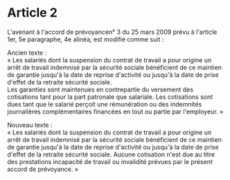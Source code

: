 # Article 2

L'avenant à l'accord de prévoyancen° 3 du 25 mars 2009 prévu à l'article 1er, 5e paragraphe, 4e alinéa, est modifié comme suit :

Ancien texte :  
 « Les salariés dont la suspension du contrat de travail a pour origine un arrêt de travail indemnisé par la sécurité sociale bénéficient de ce maintien de garantie jusqu'à la date de reprise d'activité ou jusqu'à la date de prise d'effet de la retraite sécurité sociale.  
 Les garanties sont maintenues en contrepartie du versement des cotisations tant pour la part patronale que salariale. Les cotisations sont dues tant que le salarié perçoit une rémunération ou des indemnités journalières complémentaires financées en tout ou partie par l'employeur. »

Nouveau texte :  
 « Les salariés dont la suspension du contrat de travail a pour origine un arrêt de travail indemnisé par la sécurité sociale bénéficient de ce maintien de garantie jusqu'à la date de reprise d'activité ou jusqu'à la date de prise d'effet de la retraite sécurité sociale. Aucune cotisation n'est due au titre des prestations incapacité de travail ou invalidité prévues par le présent accord de prévoyance. »

